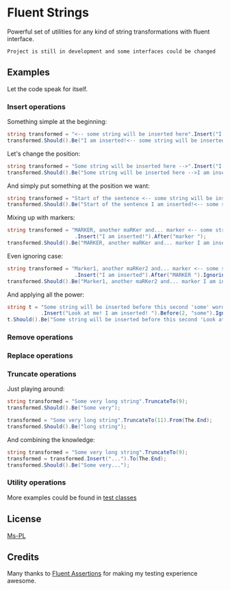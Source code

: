 # Fluent Strings

Powerful set of utilities for any kind of string transformations with fluent interface.

```
Project is still in development and some interfaces could be changed
```

## Examples

Let the code speak for itself.

### Insert operations

Something simple at the beginning:
```csharp
string transformed = "<-- some string will be inserted here".Insert("I am inserted!");
transformed.Should().Be("I am inserted!<-- some string will be inserted here");
```
Let's change the position:
```csharp
string transformed = "Some string will be inserted here -->".Insert("I am inserted!").To(The.End);
transformed.Should().Be("Some string will be inserted here -->I am inserted!");
```

And simply put something at the position we want:
```csharp
string transformed = "Start of the sentence <-- some string will be inserted here".Insert("I am inserted!").At(22);
transformed.Should().Be("Start of the sentence I am inserted!<-- some string will be inserted here");
```

Mixing up with markers:
```csharp
string transformed = "MARKER, another maRKer and... marker <-- some string will be inserted here"
                      .Insert("I am inserted!").After("marker ");
transformed.Should().Be("MARKER, another maRKer and... marker I am inserted!<-- some string will be inserted here");
```

Even ignoring case:
```csharp
string transformed = "Marker1, another maRKer2 and... marker <-- some string will be inserted here"
                      .Insert("I am inserted").After("MARKER ").IgnoringCase();
transformed.Should().Be("Marker1, another maRKer2 and... marker I am inserted<-- some string will be inserted here");
```

And applying all the power:
```csharp
string t = "Some string will be inserted before this second 'some' word, but not before this 'some'"
           .Insert("Look at me! I am inserted! ").Before(2, "some").IgnoringCase().From(The.Beginning);
t.Should().Be("Some string will be inserted before this second 'Look at me! I am inserted! some' word, but not before this 'some'");
```

### Remove operations

### Replace operations

### Truncate operations

Just playing around:
```csharp
string transformed = "Some very long string".TruncateTo(9);
transformed.Should().Be("Some very");

transformed = "Some very long string".TruncateTo(11).From(The.End);
transformed.Should().Be("long string");
```

And combining the knowledge:
```csharp
string transformed = "Some very long string".TruncateTo(9);
transformed = transformed.Insert("...").To(The.End);
transformed.Should().Be("Some very...");
```

### Utility operations

More examples could be found in [test classes](https://github.com/MSayfullin/FluentStrings/tree/master/FluentStrings.Tests)

## License

[Ms-PL](https://github.com/MSayfullin/FluentStrings/blob/master/LICENSE)

## Credits

Many thanks to [Fluent Assertions](http://fluentassertions.codeplex.com/) for making my testing experience awesome.
